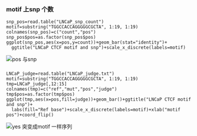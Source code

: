 ### motif 上snp 个数
```
snp_pos=read.table("LNCaP_snp_count")
motif=substring("TGGCCACCAGGGGGCGCTA", 1:19, 1:19)
colnames(snp_pos)=c("count","pos")
snp_pos$pos=as.factor(snp_pos$pos)
ggplot(snp_pos,aes(x=pos,y=count))+geom_bar(stat="identity")+
  ggtitle("LNCaP CTCF motif and snp")+scale_x_discrete(labels=motif)
```
![pos 与snp](https://upload-images.jianshu.io/upload_images/9589088-5b480f9ae7a62409.png?imageMogr2/auto-orient/strip%7CimageView2/2/w/1240)
###
```
LNCaP_judge=read.table("LNCaP_judge.txt")
motif=substring("TGGCCACCAGGGGGCGCTA", 1:19, 1:19)
tmp=LNCaP_judge[,12:15]
colnames(tmp)=c("ref","mut","pos","judge")
tmp$pos=as.factor(tmp$pos)
ggplot(tmp,aes(x=pos,fill=judge))+geom_bar()+ggtitle("LNCaP CTCF motif and snp")+
  labs(fill="Ref base")+scale_x_discrete(labels=motif)+xlab("motif pos")+coord_flip()
```
![yes 突变成motif 一样序列](https://upload-images.jianshu.io/upload_images/9589088-d2fbd73a9bb9423a.png?imageMogr2/auto-orient/strip%7CimageView2/2/w/1240)
